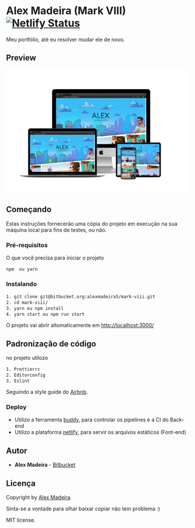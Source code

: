 # Alex Madeira (Mark VIII) [![Netlify Status](https://api.netlify.com/api/v1/badges/3bb6b666-b12f-40f7-8836-17c52644ae2b/deploy-status)](https://app.netlify.com/sites/upbeat-lichterman-44a778/deploys)

Meu portfólio, até eu resolver mudar ele de novo.

## Preview

[![Portfólio Alex Madeira](public/preview.png)](https://www.alexmadeira.com.br)

## Começando

Estas instruções fornecerão uma cópia do projeto em execução na sua máquina local para fins de testes, ou não.

### Pré-requisitos

O que você precisa para iniciar o projeto

```
npm  ou yarn
```

### Instalando

```
1. git clone git@bitbucket.org:alexmadeira5/mark-viii.git
2. cd mark-viii/
3. yarn ou npm install
4. yarn start ou npm run start
```

O projeto vai abrir altomaticamente em [http://localhost:3000/](http://localhost:3000/ 'http://localhost:3000/')

## Padronização de código

no projeto utilozo

```
1. Prettierrc
2. Editorconfig
3. Eslint
```

Seguindo a style guide do [Airbnb](https://github.com/airbnb/javascript 'Airbnb').

### Deploy

- Utilizo a ferramenta [buddy](https://buddy.works/ 'buddy'), para controlar os pipelines e a CI do Back-end
- Utilizo a plataforma [netlify]("https://www.netlify.com/"), para servir os arquivos estáticos (Font-end)

## Autor

- **Alex Madeira** - [Bitbucket](https://bitbucket.org/alexmadeira5/)

## Licença

Copyright by [Alex Madeira](https://alexmadeira.com.br/).

Sinta-se a vontade para olhar baixar copiar não tem problema :)

MIT license.
